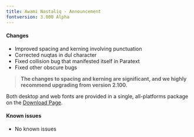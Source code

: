 ```yaml
---
title: Awami Nastaliq - Announcement
fontversion: 3.000 Alpha
---
```


#### Changes

- Improved spacing and kerning involving punctuation
- Corrected nuqtas in dul character
- Fixed collision bug that manifested itself in Paratext
- Fixed other obscure bugs

> **The changes to spacing and kerning are significant, and we highly recommend upgrading from version 2.100.**


Both desktop and web fonts are provided in a single, all-platforms package on the [Download Page](https://software.sil.org/awami/download/).

#### Known issues

- No known issues


